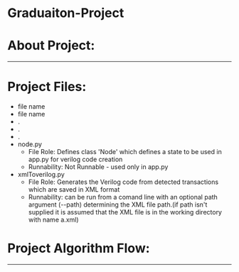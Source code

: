 # Graduaiton-Project
# About Project:
----------------------------

# Project Files:
* file name
* file name
* .
* .
* .
* node.py
  * File Role: Defines class 'Node' which defines a state to be used in app.py for verilog code creation
  * Runnability: Not Runnable - used only in app.py
* xmlToverilog.py
  * File Role: Generates the Verilog code from detected transactions which are saved in XML format
  * Runnability: can be run from a comand line with an optional path argument (--path) determining the XML file path.(if path isn't supplied it is assumed that the XML file is in the working directory with name a.xml)
  
# Project Algorithm Flow:
----------------------------
